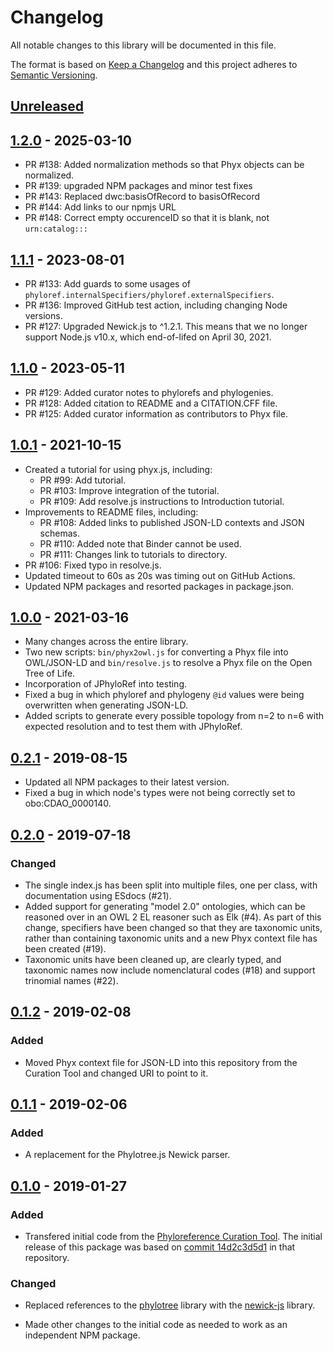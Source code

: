 # Changelog
All notable changes to this library will be documented in this file.

The format is based on [Keep a Changelog] and this project adheres to [Semantic Versioning].

## [Unreleased]

## [1.2.0] - 2025-03-10
- PR #138: Added normalization methods so that Phyx objects can be normalized.
- PR #139: upgraded NPM packages and minor test fixes
- PR #143: Replaced dwc:basisOfRecord to basisOfRecord
- PR #144: Add links to our npmjs URL
- PR #148: Correct empty occurenceID so that it is blank, not `urn:catalog:::`

## [1.1.1] - 2023-08-01
- PR #133: Add guards to some usages of `phyloref.internalSpecifiers/phyloref.externalSpecifiers`.
- PR #136: Improved GitHub test action, including changing Node versions.
- PR #127: Upgraded Newick.js to ^1.2.1. This means that we no longer
  support Node.js v10.x, which end-of-lifed on April 30, 2021.

## [1.1.0] - 2023-05-11
- PR #129: Added curator notes to phylorefs and phylogenies.
- PR #128: Added citation to README and a CITATION.CFF file.
- PR #125: Added curator information as contributors to Phyx file.

## [1.0.1] - 2021-10-15
- Created a tutorial for using phyx.js, including:
  - PR #99: Add tutorial.
  - PR #103: Improve integration of the tutorial.
  - PR #109: Add resolve.js instructions to Introduction tutorial.
- Improvements to README files, including:
  - PR #108: Added links to published JSON-LD contexts and JSON schemas.
  - PR #110: Added note that Binder cannot be used.
  - PR #111: Changes link to tutorials to directory.
- PR #106: Fixed typo in resolve.js.
- Updated timeout to 60s as 20s was timing out on GitHub Actions.
- Updated NPM packages and resorted packages in package.json.

## [1.0.0] - 2021-03-16
- Many changes across the entire library.
- Two new scripts: `bin/phyx2owl.js` for converting a Phyx file into OWL/JSON-LD
  and `bin/resolve.js` to resolve a Phyx file on the Open Tree of Life.
- Incorporation of JPhyloRef into testing.
- Fixed a bug in which phyloref and phylogeny `@id` values were being overwritten when generating JSON-LD.
- Added scripts to generate every possible topology from n=2 to n=6 with expected resolution and to test them with JPhyloRef.

## [0.2.1] - 2019-08-15
- Updated all NPM packages to their latest version.
- Fixed a bug in which node's types were not being correctly set to obo:CDAO\_0000140.

## [0.2.0] - 2019-07-18
### Changed
- The single index.js has been split into multiple files, one per class, with documentation using ESdocs (#21).
- Added support for generating "model 2.0" ontologies, which can be reasoned over in an OWL 2 EL reasoner such as Elk (#4). As part of this change, specifiers have been changed so that they are taxonomic units, rather than containing taxonomic units and a new Phyx context file has been created (#19).
- Taxonomic units have been cleaned up, are clearly typed, and taxonomic names now include nomenclatural codes (#18) and support trinomial names (#22).

## [0.1.2] - 2019-02-08
### Added
- Moved Phyx context file for JSON-LD into this repository from the Curation Tool and changed URI to point to it.

## [0.1.1] - 2019-02-06
### Added
- A replacement for the Phylotree.js Newick parser.

## [0.1.0] - 2019-01-27
### Added
- Transfered initial code from the [Phyloreference Curation Tool]. The initial
release of this package was based on [commit 14d2c3d5d1] in that repository.

### Changed
- Replaced references to the [phylotree] library with the [newick-js] library.
- Made other changes to the initial code as needed to work as an independent NPM package.

  [Unreleased]: https://github.com/phyloref/phyx.js/compare/v1.2.0...master
  [1.2.0]: https://github.com/phyloref/phyx.js/compare/v1.1.1...v1.2.0
  [1.1.1]: https://github.com/phyloref/phyx.js/compare/v1.1.0...v1.1.1
  [1.1.0]: https://github.com/phyloref/phyx.js/compare/v1.0.1...v1.1.0
  [1.0.1]: https://github.com/phyloref/phyx.js/compare/v1.0.0...v1.0.1
  [1.0.0]: https://github.com/phyloref/phyx.js/compare/v0.2.1...v1.0.0
  [0.2.1]: https://github.com/phyloref/phyx.js/compare/v0.2.0...v0.2.1
  [0.2.0]: https://github.com/phyloref/phyx.js/compare/v0.1.2...v0.2.0
  [0.1.2]: https://github.com/phyloref/phyx.js/compare/v0.1.1...v0.1.2
  [0.1.1]: https://github.com/phyloref/phyx.js/compare/v0.1.0...v0.1.1
  [0.1.0]: https://github.com/phyloref/phyx.js/releases/tag/v0.1.0
  [Keep a Changelog]: https://keepachangelog.com/en/1.0.0/
  [Semantic Versioning]: https://semver.org/spec/v2.0.0.html
  [Phyloreference Curation Tool]: http://github.com/phyloref/curation-tool
  [commit 14d2c3d5d1]: https://github.com/phyloref/curation-tool/commit/14d2c3d5d12ee4e925e29961bd46587aabfb8cd4
  [phylotree]: https://www.npmjs.com/package/phylotree
  [newick-js]: https://www.npmjs.com/package/newick-js
